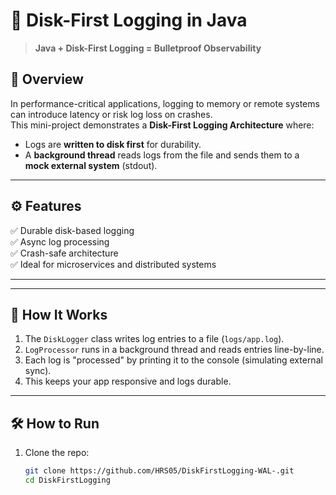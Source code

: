 # 🚀 Disk-First Logging in Java

> **Java + Disk-First Logging = Bulletproof Observability**

## 🧠 Overview

In performance-critical applications, logging to memory or remote systems can introduce latency or risk log loss on crashes.  
This mini-project demonstrates a **Disk-First Logging Architecture** where:

- Logs are **written to disk first** for durability.
- A **background thread** reads logs from the file and sends them to a **mock external system** (stdout).

---

## ⚙️ Features

✅ Durable disk-based logging  
✅ Async log processing  
✅ Crash-safe architecture  
✅ Ideal for microservices and distributed systems

---


---

## 🧪 How It Works

1. The `DiskLogger` class writes log entries to a file (`logs/app.log`).
2. `LogProcessor` runs in a background thread and reads entries line-by-line.
3. Each log is "processed" by printing it to the console (simulating external sync).
4. This keeps your app responsive and logs durable.

---

## 🛠️ How to Run

1. Clone the repo:
   ```bash
   git clone https://github.com/HRS05/DiskFirstLogging-WAL-.git
   cd DiskFirstLogging


